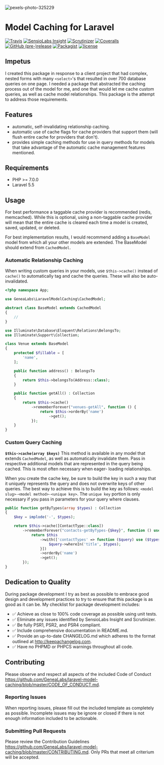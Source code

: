 ![pexels-photo-325229](https://user-images.githubusercontent.com/1791050/30768358-0df9d0f2-9fbb-11e7-9f10-ad40b83bbf59.jpg)

# Model Caching for Laravel
[![Travis](https://img.shields.io/travis/GeneaLabs/laravel-model-caching.svg)](https://travis-ci.org/GeneaLabs/laravel-model-caching)
[![SensioLabs Insight](https://img.shields.io/sensiolabs/i/fde269ac-c382-4d17-a647-c69ad6b9dd85.svg)](https://insight.sensiolabs.com/projects/fde269ac-c382-4d17-a647-c69ad6b9dd85)
[![Scrutinizer](https://img.shields.io/scrutinizer/g/GeneaLabs/laravel-model-caching.svg)](https://scrutinizer-ci.com/g/GeneaLabs/laravel-model-caching)
[![Coveralls](https://img.shields.io/coveralls/GeneaLabs/laravel-model-caching.svg)](https://coveralls.io/github/GeneaLabs/laravel-model-caching)
[![GitHub (pre-)release](https://img.shields.io/github/release/GeneaLabs/laravel-model-caching/all.svg)](https://github.com/GeneaLabs/laravel-model-caching)
[![Packagist](https://img.shields.io/packagist/dt/GeneaLabs/laravel-model-caching.svg)](https://packagist.org/packages/genealabs/laravel-model-caching)
[![license](https://img.shields.io/github/license/mashape/apistatus.svg)](https://github.com/GeneaLabs/laravel-model-caching/blob/master/LICENSE)

## Impetus
I created this package in response to a client project that had complex, nested
forms with many `<select>`'s that resulted in over 700 database queries on one
page. I needed a package that abstracted the caching process out of the model
for me, and one that would let me cache custom queries, as well as cache model
relationships. This package is the attempt to address those requirements.

## Features
-   automatic, self-invalidating relationship caching.
-   automatic use of cache flags for cache providers that support them (will
    flush entire cache for providers that don't).
-   provides simple caching methods for use in query methods for models that
    take advantage of the automatic cache management features mentioned.

## Requirements
-   PHP >= 7.0.0
-   Laravel 5.5

## Usage
For best performance a taggable cache provider is recommended (redis,
memcached). While this is optional, using a non-taggable cache provider will
mean that the entire cache is cleared each time a model is created, saved,
updated, or deleted.

For best implementation results, I would recommend adding a `BaseModel` model
from which all your other models are extended. The BaseModel should extend from
`CachedModel`.

### Automatic Relationship Caching
When writing custom queries in your models, use `$this->cache()` instead of
`cache()` to automatically tag and cache the queries. These will also be auto-
invalidated.

```php
<?php namespace App;

use GeneaLabs\LaravelModelCaching\CachedModel;

abstract class BaseModel extends CachedModel
{
    //
}
```

```php
use Illuminate\Database\Eloquent\Relations\BelongsTo;
use Illuminate\Support\Collection;

class Venue extends BaseModel
{
    protected $fillable = [
        'name',
    ];

    public function address() : BelongsTo
    {
        return $this->belongsTo(Address::class);
    }

    public function getAll() : Collection
    {
        return $this->cache()
            ->rememberForever("venues-getAll", function () {
                return $this->orderBy('name')
                    ->get();
            });
    }
}
```

### Custom Query Caching
**`$this->cache(array $keys)`**
This method is available in any model that extends `CachedModel`, as well
as automatically invalidate them. Pass in respective additional models that are
represented in the query being cached. This is most often necessary when eager-
loading relationships.

When you create the cache key, be sure to build the key in such a way that it
uniquely represents the query and does not overwrite keys of other queries. The
best way to achieve this is to build the key as follows: `<model slug>-<model
method>-<unique key>`. The `unique key` portion is only necessary if you pass in
parameters for your query where clauses.

```php
public function getByTypes(array $types) : Collection
{
    $key = implode('-', $types);

    return $this->cache([ContactType::class])
        ->rememberForever("contacts-getByTypes-{$key}", function () use ($types) {
            return $this
                ->with(['contactTypes' => function ($query) use ($types) {
                    $query->whereIn('title', $types);
                }])
                ->orderBy('name')
                ->get();
        });
}
```

## Dedication to Quality
During package development I try as best as possible to embrace good design and
development practices to try to ensure that this package is as good as it can
be. My checklist for package development includes:

-   ✅ Achieve as close to 100% code coverage as possible using unit tests.
-   ✅ Eliminate any issues identified by SensioLabs Insight and Scrutinizer.
-   ✅ Be fully PSR1, PSR2, and PSR4 compliant.
-   ✅ Include comprehensive documentation in README.md.
-   ✅ Provide an up-to-date CHANGELOG.md which adheres to the format outlined
    at <http://keepachangelog.com>.
-   ✅ Have no PHPMD or PHPCS warnings throughout all code.

## Contributing
Please observe and respect all aspects of the included Code of Conduct <https://github.com/GeneaLabs/laravel-model-caching/blob/master/CODE_OF_CONDUCT.md>.

### Reporting Issues
When reporting issues, please fill out the included template as completely as
possible. Incomplete issues may be ignore or closed if there is not enough
information included to be actionable.

### Submitting Pull Requests
Please review the Contribution Guidelines <https://github.com/GeneaLabs/laravel-model-caching/blob/master/CONTRIBUTING.md>.
Only PRs that meet all criterium will be accepted.
